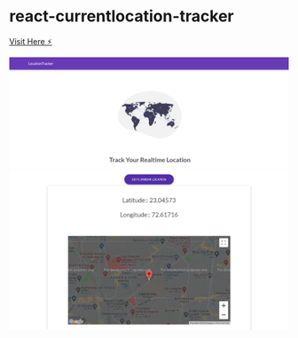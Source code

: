 # react-currentlocation-tracker

[Visit Here ⚡️](https://react-currentlocation-tracker.stackblitz.io/)

![output](https://github.com/vipashaaV321/LiveLocation-tracker/blob/master/Screenshot%20(1434).png)
![output](https://github.com/vipashaaV321/LiveLocation-tracker/blob/master/Screenshot%20(1436).png)
